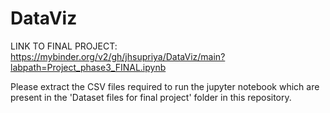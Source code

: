 # DataViz
LINK TO FINAL PROJECT:
https://mybinder.org/v2/gh/jhsupriya/DataViz/main?labpath=Project_phase3_FINAL.ipynb

Please extract the CSV files required to run the jupyter notebook which are present in the 'Dataset files for final project' folder in this repository.
